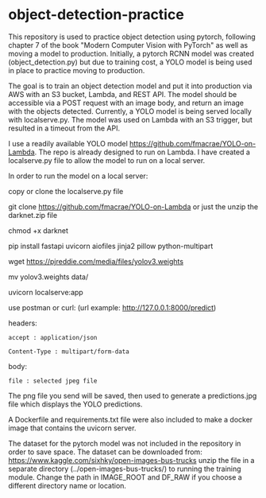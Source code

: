 # object-detection-practice

This repository is used to practice object detection using pytorch, following chapter 7 of the book "Modern Computer Vision with PyTorch" as well as moving a model to production. Initially, a pytorch RCNN model was created (object_detection.py) but due to training cost, a YOLO model is being used in place to practice moving to production.

The goal is to train an object detection model and put it into production via AWS with an S3 bucket, Lambda, and REST API. The model should be 
accessible via a POST request with an image body, and return an image with the objects detected. Currently, a YOLO model is being served locally with localserve.py. The model was used on Lambda with an S3 trigger, but resulted in a timeout from the API.

I use a readily available YOLO model https://github.com/fmacrae/YOLO-on-Lambda. The repo is already designed to run on Lambda. I have created a localserve.py file to allow the model to run on a local server.

In order to run the model on a local server:

copy or clone the localserve.py file

git clone https://github.com/fmacrae/YOLO-on-Lambda or just the unzip the darknet.zip file

chmod +x darknet

pip install fastapi uvicorn aiofiles jinja2 pillow python-multipart

wget https://pjreddie.com/media/files/yolov3.weights

mv yolov3.weights data/

uvicorn localserve:app

use postman or curl: 
(url example: http://127.0.0.1:8000/predict)

headers: 

    accept : application/json
    
    Content-Type : multipart/form-data
    
body:

    file : selected jpeg file

The png file you send will be saved, then used to generate a predictions.jpg file which displays the YOLO predictions.

A Dockerfile and requirements.txt file were also included to make a docker image that contains the uvicorn server.


The dataset for the pytorch model was not included in the repository in order to save space.
The dataset can be downloaded from:
https://www.kaggle.com/sixhky/open-images-bus-trucks
unzip the file in a separate directory (../open-images-bus-trucks/) to running the training module. Change the path in IMAGE_ROOT and DF_RAW if you choose a different directory name or location.


